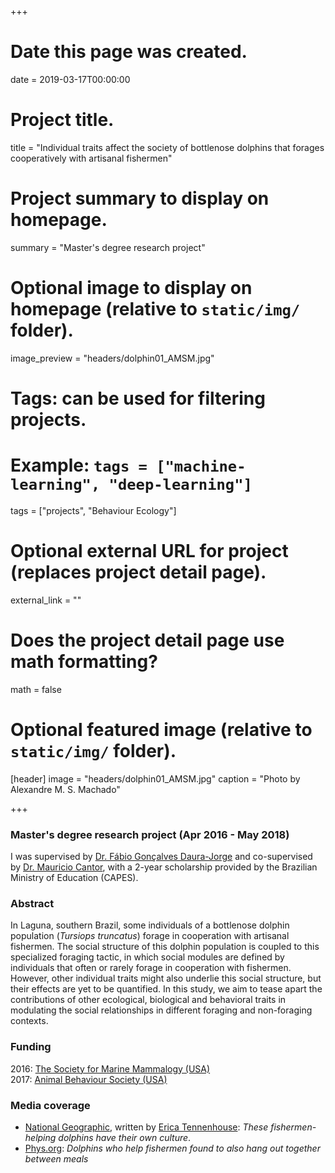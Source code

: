 +++
# Date this page was created.
date = 2019-03-17T00:00:00

# Project title.
title = "Individual traits affect the society of bottlenose dolphins that forages cooperatively with artisanal fishermen"

# Project summary to display on homepage.
summary = "Master's degree research project"

# Optional image to display on homepage (relative to `static/img/` folder).
image_preview = "headers/dolphin01_AMSM.jpg"

# Tags: can be used for filtering projects.
# Example: `tags = ["machine-learning", "deep-learning"]`
tags = ["projects", "Behaviour Ecology"]

# Optional external URL for project (replaces project detail page).
external_link = ""

# Does the project detail page use math formatting?
math = false

# Optional featured image (relative to `static/img/` folder).
[header]
image = "headers/dolphin01_AMSM.jpg"
caption = "Photo by Alexandre M. S. Machado"

+++

### Master's degree research project (Apr 2016 - May 2018)

I was supervised by [Dr. Fábio Gonçalves Daura-Jorge](http://buscatextual.cnpq.br/buscatextual/visualizacv.do?metodo=apresentar&id=K4773176H3) and co-supervised by [Dr. Mauricio Cantor](https://cantor.weebly.com), with a 2-year scholarship provided by the Brazilian Ministry of Education (CAPES).

### Abstract

In Laguna, southern Brazil, some individuals of a bottlenose dolphin population (*Tursiops truncatus*) forage in cooperation with artisanal fishermen. The social structure of this dolphin population is coupled to this specialized foraging tactic, in which social modules are defined by individuals that often or rarely forage in cooperation with fishermen. However, other individual traits might also underlie this social structure, but their effects are yet to be quantified. In this study, we aim to tease apart the contributions of other ecological, biological and behavioral traits in modulating the social relationships in different foraging and non-foraging contexts.

### Funding

2016: [The Society for Marine Mammalogy (USA)](https://www.marinemammalscience.org/)      
2017: [Animal Behaviour Society (USA)](http://www.animalbehaviorsociety.org/web/index.php)

### Media coverage

- [National Geographic](https://www.nationalgeographic.com/animals/2019/04/dolphins-fishermen-brazil-culture/), written by [Erica Tennenhouse](https://ericatennenhouse.com/): *These fishermen-helping dolphins have their own culture*.
- [Phys.org](https://phys.org/news/2019-04-dolphins-fishermen-meals.html): *Dolphins who help fishermen found to also hang out together between meals*